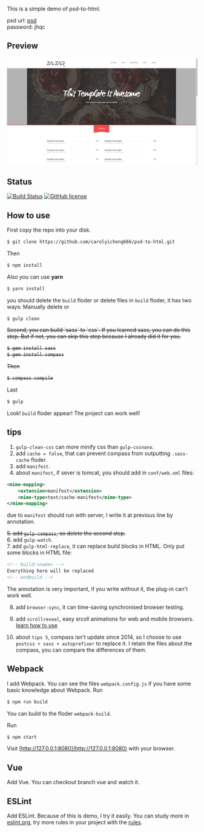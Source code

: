 ﻿This is a simple demo of psd-to-html.

psd url: [psd](https://pan.baidu.com/s/1dHlMAS5)  
password: jhqc



## Preview

![view](https://github.com/carolyicheng666/psd-to-html/blob/master/view.jpg)



## Status

[![Build Status](https://travis-ci.org/carolyicheng666/psd-to-html.svg?branch=master)](https://travis-ci.org/carolyicheng666/psd-to-html)
[![GitHub license](https://img.shields.io/github/license/carolyicheng666/psd-to-html.svg)](https://github.com/carolyicheng666/psd-to-html/blob/master/LICENSE)



## How to use

First copy the repo into your disk. 

```bash
$ git clone https://github.com/carolyicheng666/psd-to-html.git
```

Then 

```bash
$ npm install
```

Also you can use **yarn**

``` bash
$ yarn install
```

you should delete the `build` floder or delete files in `build` floder, it has two ways: Manually delete or

```bash
$ gulp clean
```

<del>
Second, you can build `sass` to `css`. If you learned sass, you can do this step. But if not, you can skip this step because I already did it for you.

```bash
$ gem install sass
$ gem install compass
```

Then

```bash
$ compass compile
```
</del>

Last

```bash
$ gulp
```

Look! `build` floder appear! The project can work well!

tips
----

1. `gulp-clean-css` can more minify css than `gulp-cssnano`.
2. add `cache = false`, that can prevent compass from outputting `.sass-cache` floder.
3. add `manifest`.
4. about `manifest`, if sever is tomcat, you should add in `conf/web.xml` files: 
```xml
<mime-mapping> 
    <extension>manifest</extension> 
    <mime-type>text/cache-manifest</mime-type> 
</mime-mapping>
```

  due to `manifest` should run with server, I write it at previous line by annotation.

<del>5. add `gulp-compass`, so delete the second step.</del>  
6. add `gulp-watch`.  
7. add `gulp-html-replace`, it can replace build blocks in HTML. Only put some blocks in HTML file:

```html
<!-- build:<name> -->
Everything here will be replaced
<!-- endbuild -->
```

  The annotation is very important, if you write without it, the plug-in can't work well.

8. add `browser-sync`, it can time-saving synchronised browser testing.
9. add `scrollreveal`, easy srcoll animations for web and mobile browsers. [learn how to use](https://github.com/jlmakes/scrollreveal)

10. about `tips 5`, compass isn't update since 2014, so I choose to use `postcss + sass + autoprefixer` to replace it. I retain the files about the compass, you can compare the differences of them.



## Webpack

I add Webpack. You can see the files `webpack.config.js` if you have some basic knowledge about Webpack. Run
```bash
$ npm run build
```
You can build to the floder `webpack-build`.

Run
```bash
$ npm start
```
Visit [http://127.0.0.1:8080](http://127.0.0.1:8080) with your browser.



## Vue

Add Vue. You can checkout branch vue and watch it.



## ESLint

Add ESLint. Because of this is demo, I try it easily. You can study more in [eslint.org](https://eslint.org/docs/rules/), try more rules in your project with the [rules](https://eslint.org/docs/rules/).  
